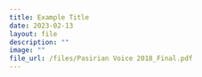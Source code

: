 ```yaml
---
title: Example Title
date: 2023-02-13
layout: file
description: ""
image: ""
file_url: /files/Pasirian Voice 2018_Final.pdf
---
```

